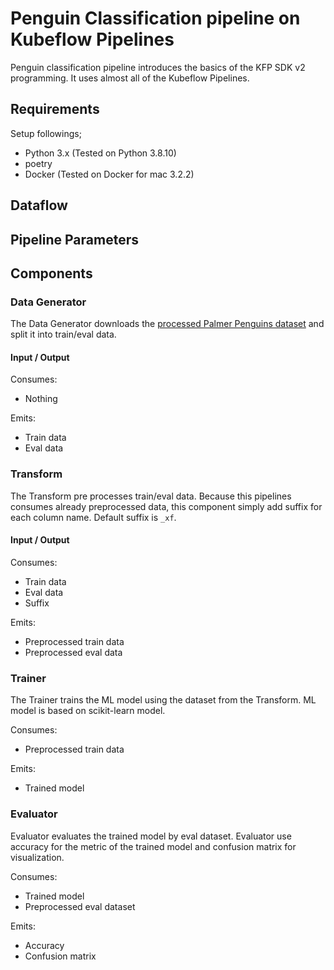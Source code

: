 # Penguin Classification pipeline on Kubeflow Pipelines

Penguin classification pipeline introduces the basics of the KFP SDK v2 programming. It uses almost all of the Kubeflow Pipelines.

## Requirements

Setup followings;

- Python 3.x (Tested on Python 3.8.10)
- poetry
- Docker (Tested on Docker for mac 3.2.2)

## Dataflow


## Pipeline Parameters


## Components

### Data Generator

The Data Generator downloads the [processed Palmer Penguins dataset](https://storage.googleapis.com/download.tensorflow.org/data/palmer_penguins/penguins_processed.csv) and split it into train/eval data.

#### Input / Output

Consumes: 

- Nothing

Emits:

- Train data
- Eval data

### Transform

The Transform pre processes train/eval data. Because this pipelines consumes already preprocessed data, this component simply add suffix for each column name. Default suffix is  `_xf`.

#### Input / Output

Consumes:

- Train data
- Eval data
- Suffix

Emits:

- Preprocessed train data
- Preprocessed eval data

### Trainer

The Trainer trains the ML model using the dataset from the Transform. ML model is based on scikit-learn model.

Consumes:

- Preprocessed train data

Emits:

- Trained model

### Evaluator

Evaluator evaluates the trained model by eval dataset. Evaluator use accuracy for the metric of the trained model and confusion matrix for visualization.

Consumes:

- Trained model
- Preprocessed eval dataset

Emits:

- Accuracy
- Confusion matrix

